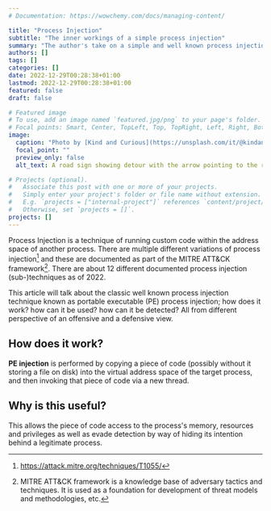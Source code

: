 ```yaml
---
# Documentation: https://wowchemy.com/docs/managing-content/

title: "Process Injection"
subtitle: "The inner workings of a simple process injection"
summary: "The author's take on a simple and well known process injection technique; what it is, how it works from both offensive and defensive spectrums."
authors: []
tags: []
categories: []
date: 2022-12-29T00:28:38+01:00
lastmod: 2022-12-29T00:28:38+01:00
featured: false
draft: false

# Featured image
# To use, add an image named `featured.jpg/png` to your page's folder.
# Focal points: Smart, Center, TopLeft, Top, TopRight, Left, Right, BottomLeft, Bottom, BottomRight.
image:
  caption: "Photo by [Kind and Curious](https://unsplash.com/it/@kindandcurious) on [Unsplash](https://unsplash.com/)"
  focal_point: ""
  preview_only: false
  alt_text: A road sign showing detour with the arrow pointing to the right.

# Projects (optional).
#   Associate this post with one or more of your projects.
#   Simply enter your project's folder or file name without extension.
#   E.g. `projects = ["internal-project"]` references `content/project/deep-learning/index.md`.
#   Otherwise, set `projects = []`.
projects: []
---
```

Process Injection is a technique of running custom code within the address space of another process. There are multiple different variations of process injection[^0] and these are documented as part of the MITRE ATT&CK framework[^1]. There are about 12 different documented process injection (sub-)techniques as of 2022.

This article will talk about the classic well known process injection technique known as portable executable (PE) process injection; how does it work? how can it be used? how can it be detected? All from different perspective of an offensive and a defensive view.

## How does it work?
**PE injection** is performed by copying a piece of code (possibly without it storing a file on disk) into the virtual address space of the target process, and then invoking that piece of code via a new thread.

## Why is this useful?
This allows the piece of code access to the process's memory, resources and privileges as well as evade detection by way of hiding its intention behind a legitimate process.

[^0]: https://attack.mitre.org/techniques/T1055/
[^1]: MITRE ATT&CK framework is a knowledge base of adversary tactics and techniques. It is used as a foundation for development of threat models and methodologies, etc.